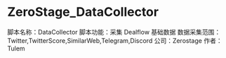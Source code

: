 # ZeroStage_DataCollector

脚本名称：DataCollector
脚本功能：采集 Dealflow 基础数据
数据采集范围：Twitter,TwitterScore,SimilarWeb,Telegram,Discord
公司：Zerostage
作者：Tulem
